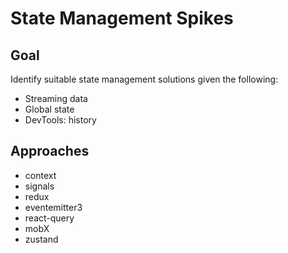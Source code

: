 # State Management Spikes

## Goal
Identify suitable state management solutions given the following:
* Streaming data
* Global state
* DevTools: history

## Approaches
* context
* signals
* redux
* eventemitter3
* react-query
* mobX
* zustand
